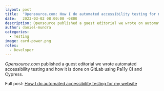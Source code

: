 ```yaml
---
layout: post
title:  "Opensource.com: How I do automated accessibility testing for my website"
date:   2023-03-02 08:00:00 -0800
description: Opensource published a guest editorial we wrote on automated accessibility testing.
author: daniel-mundra
categories:
  - Testing
image: card-power.png
roles:
  - Developer
---
```


*Opensource.com* published a guest editorial we wrote automated accessibility testing and how it is done on GitLab using Pa11y CI and Cypress.

Full post: [How I do automated accessibility testing for my website](https://opensource.com/article/23/2/automated-accessibility-testing)
